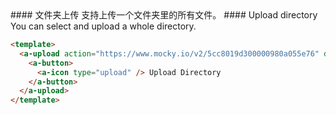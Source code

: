 <cn>
#### 文件夹上传
支持上传一个文件夹里的所有文件。
</cn>

<us>
#### Upload directory
You can select and upload a whole directory.
</us>

```html
<template>
  <a-upload action="https://www.mocky.io/v2/5cc8019d300000980a055e76" directory>
    <a-button>
      <a-icon type="upload" /> Upload Directory
    </a-button>
  </a-upload>
</template>
```

